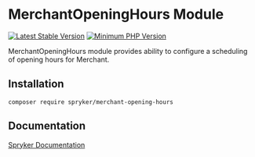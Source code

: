 # MerchantOpeningHours Module
[![Latest Stable Version](https://poser.pugx.org/spryker/merchant-opening-hours/v/stable.svg)](https://packagist.org/packages/spryker/merchant-opening-hours)
[![Minimum PHP Version](https://img.shields.io/badge/php-%3E%3D%208.3-8892BF.svg)](https://php.net/)

MerchantOpeningHours module provides ability to configure a scheduling of opening hours for Merchant.

## Installation

```
composer require spryker/merchant-opening-hours
```

## Documentation

[Spryker Documentation](https://docs.spryker.com)
